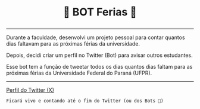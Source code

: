 # <p align="center"> 🤖 BOT Ferias 🤖 </p>
---
Durante a faculdade, desenvolvi um projeto pessoal para contar quantos dias faltavam para as próximas férias da universidade.

Depois, decidi criar um perfil no Twitter (Bot) para avisar outros estudantes.

Esse bot tem a função de tweetar todos os dias quantos dias faltam para as próximas férias da Universidade Federal do Paraná (UFPR).

--- 

[Perfil do Twitter (X) ](https://x.com/feriasufpr)

`Ficará vivo e contando até o fim do Twitter (ou dos Bots 😬)`

